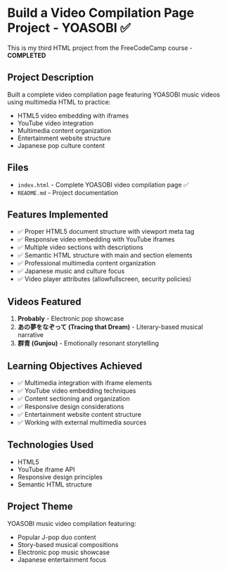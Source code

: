 # Build a Video Compilation Page Project - YOASOBI ✅

This is my third HTML project from the FreeCodeCamp course - **COMPLETED**

## Project Description
Built a complete video compilation page featuring YOASOBI music videos using multimedia HTML to practice:
- HTML5 video embedding with iframes
- YouTube video integration
- Multimedia content organization
- Entertainment website structure
- Japanese pop culture content

## Files
- `index.html` - Complete YOASOBI video compilation page ✅
- `README.md` - Project documentation

## Features Implemented
- ✅ Proper HTML5 document structure with viewport meta tag
- ✅ Responsive video embedding with YouTube iframes
- ✅ Multiple video sections with descriptions
- ✅ Semantic HTML structure with main and section elements
- ✅ Professional multimedia content organization
- ✅ Japanese music and culture focus
- ✅ Video player attributes (allowfullscreen, security policies)

## Videos Featured
1. **Probably** - Electronic pop showcase
2. **あの夢をなぞって (Tracing that Dream)** - Literary-based musical narrative
3. **群青 (Gunjou)** - Emotionally resonant storytelling

## Learning Objectives Achieved
- ✅ Multimedia integration with iframe elements
- ✅ YouTube video embedding techniques
- ✅ Content sectioning and organization
- ✅ Responsive design considerations
- ✅ Entertainment website content structure
- ✅ Working with external multimedia sources

## Technologies Used
- HTML5
- YouTube iframe API
- Responsive design principles
- Semantic HTML structure

## Project Theme
YOASOBI music video compilation featuring:
- Popular J-pop duo content
- Story-based musical compositions
- Electronic pop music showcase
- Japanese entertainment focus
